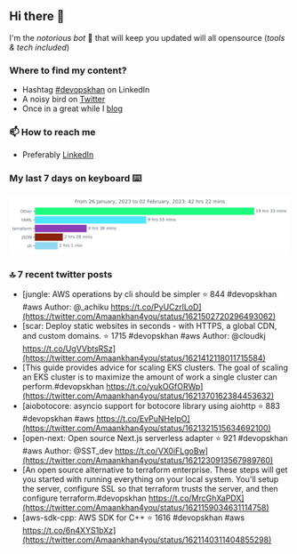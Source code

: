 <!--- [![Hits](https://hits.seeyoufarm.com/api/count/incr/badge.svg?url=https%3A%2F%2Fgithub.com%2Fakhan4u%2Fhit-counter&count_bg=%2379C83D&title_bg=%23555555&icon=&icon_color=%23E7E7E7&title=visits&edge_flat=false)](https://hits.seeyoufarm.com) --->

## Hi there 👋

I'm the _notorious bot_ 🤣 that will keep you updated will all opensource (_tools & tech included_) 

### Where to find my content?

* Hashtag [#devopskhan](https://www.linkedin.com/feed/hashtag/devopskhan) on LinkedIn
* A noisy bird on [Twitter](https://twitter.com/Amaankhan4you)
* Once in a great while I [blog](https://linuxparrot.netlify.app) 


### 📫 **How to reach me**

* Preferably [LinkedIn](https://www.linkedin.com/in/amaan-khan-linux-ninja)

### My last 7 days on keyboard ⌨️

<img src="https://github.com/akhan4u/akhan4u/blob/main/images/stat.svg" alt="Amaan's Wakatime Activity!"/>

### 🔝 7 recent twitter posts
<!-- DEVDOJO:START -->
- [jungle: AWS operations by cli should be simpler
⭐️ 844
#devopskhan #aws
Author: @_achiku
https://t.co/PyUCzrlLoD](https://twitter.com/Amaankhan4you/status/1621502720296493062)
- [scar: Deploy static websites in seconds - with HTTPS, a global CDN, and custom domains.
⭐️ 1715
#devopskhan #aws
Author: @cloudkj
https://t.co/UgVVbtsRSz](https://twitter.com/Amaankhan4you/status/1621412118011715584)
- [This guide provides advice for scaling EKS clusters. The goal of scaling an EKS cluster is to maximize the amount of work a single cluster can perform.#devopskhan https://t.co/yukOGfORWp](https://twitter.com/Amaankhan4you/status/1621370162384453632)
- [aiobotocore: asyncio support for botocore library using aiohttp
⭐️ 883
#devopskhan #aws
https://t.co/EvPuNHeIpO](https://twitter.com/Amaankhan4you/status/1621321515634692100)
- [open-next: Open source Next.js serverless adapter
⭐️ 921
#devopskhan #aws
Author: @SST_dev
https://t.co/VX0iFLgoBw](https://twitter.com/Amaankhan4you/status/1621230913567989760)
- [An open source alternative to terraform enterprise. These steps will get you started with running everything on your local system. You&#39;ll setup the server, configure SSL so that terraform trusts the server, and then configure terraform.#devopskhan https://t.co/MrcGhXaPDX](https://twitter.com/Amaankhan4you/status/1621159034631114758)
- [aws-sdk-cpp: AWS SDK for C++
⭐️ 1616
#devopskhan #aws
https://t.co/6n4XYS1bXz](https://twitter.com/Amaankhan4you/status/1621140311404855298)
<!-- DEVDOJO:END -->

<!-- ![Amaan's GitHub stats](https://github-readme-stats.vercel.app/api?username=akhan4u&count_private=true&show_icons=true&hide=contribs) -->
